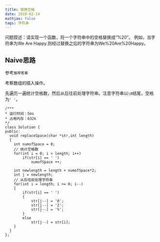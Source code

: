 ```yaml
---
title: 替换空格 
date: 2018-02-14
mathjax: false
tags: 字符串
---
```


问题叙述：请实现一个函数，将一个字符串中的空格替换成“%20”。
例如，当字符串为We Are Happy.则经过替换之后的字符串为We%20Are%20Happy。

## Naive思路

参考```推荐答案```

考察数组的插入操作。

先遍历一遍统计空格数，然后从后往前处理字符串。注意字符串以```\0```结尾，空格为```' '```。

```
/***
* 运行时间：5ms
* 占用内存：632k
*/
class Solution {
public:
  void replaceSpace(char *str,int length) 
  {
  	int numofSpace = 0;
  	// 统计空格数
    for(int i = 0; i < length; i++)  
    	if(str[i] == ' ')
      		numofSpace ++;

    int newlength = length + numofSpace*2;
    int j = newlength;
    // 从后往前处理字符串
    for(int i = length; i >= 0; i--) 
    {
    	if(str[i] == ' ')
    	{
    		str[j--] = '0';
    		str[j--] = '2';
    		str[j--] = '%';
    	}
    	else
    		str[j--] = str[i];
    }
  }
};
```


